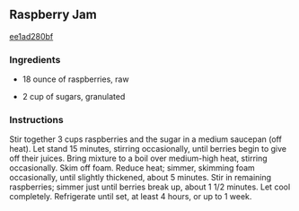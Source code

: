 ## Raspberry Jam

[ee1ad280bf](http://www.epicurious.com/recipes/food/views/raspberry-jam-389762)

### Ingredients

 - 18 ounce of raspberries, raw

 - 2 cup of sugars, granulated

### Instructions

Stir together 3 cups raspberries and the sugar in a medium saucepan (off heat). Let stand 15 minutes, stirring occasionally, until berries begin to give off their juices. Bring mixture to a boil over medium-high heat, stirring occasionally. Skim off foam. Reduce heat; simmer, skimming foam occasionally, until slightly thickened, about 5 minutes. Stir in remaining raspberries; simmer just until berries break up, about 1 1/2 minutes. Let cool completely. Refrigerate until set, at least 4 hours, or up to 1 week.